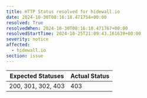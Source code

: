```yaml
---
title: HTTP Status resolved for hidewall.io
date: 2024-10-30T08:16:18.471754+00:00
resolved: True
resolvedWhen: 2024-10-30T08:16:18.471767+00:00
resolvedStartTime: 2024-10-25T21:09:43.161639+00:00
severity: notice
affected:
  - hidewall.io
section: issue
---
```


| Expected Statuses | Actual Status  |
|-------------------|----------------|
| 200, 301, 302, 403 | 403 |
